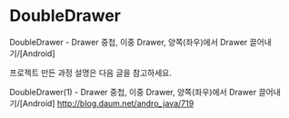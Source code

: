 # DoubleDrawer
DoubleDrawer - Drawer 중첩, 이중 Drawer, 양쪽(좌우)에서 Drawer 끌어내기/[Android]

프로젝트 만든 과정 설명은 다음 글을 참고하세요.

DoubleDrawer(1) - Drawer 중첩, 이중 Drawer, 양쪽(좌우)에서 Drawer 끌어내기/[Android]
http://blog.daum.net/andro_java/719

